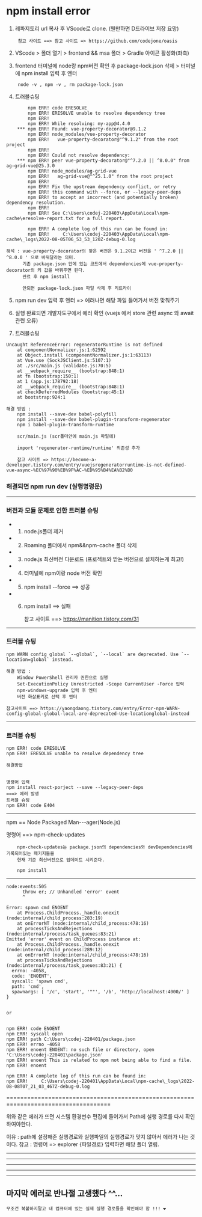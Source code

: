 # npm install error

1. 레파지토리 url 복사 후 VScode로 clone. (웬만하면 D드라이브 저장 요망)

        참고 사이트 ==> 참고 사이트 => https://github.com/codejone/oasis

2. VScode > 폴더 열기 > frontend && msa 폴더 > Gradle 아이콘 활성화(좌측)

3. frontend 터미널에 node랑 npm버전 확인 후 package-lock.json 삭제 > 터미널에 npm install 입력 후 엔터

        node -v , npm -v , rm package-lock.json

4. 트러블슈팅
```
		npm ERR! code ERESOLVE
		npm ERR! ERESOLVE unable to resolve dependency tree
		npm ERR!
		npm ERR! While resolving: my-app@4.4.0
	***	npm ERR! Found: vue-property-decorator@9.1.2
		npm ERR! node_modules/vue-property-decorator
		npm ERR!   vue-property-decorator@"^9.1.2" from the root project
		npm ERR!
		npm ERR! Could not resolve dependency:
	***	npm ERR! peer vue-property-decorator@"^7.2.0 || ^8.0.0" from ag-grid-vue@25.3.0
		npm ERR! node_modules/ag-grid-vue
		npm ERR!   ag-grid-vue@"^25.1.0" from the root project
		npm ERR!
		npm ERR! Fix the upstream dependency conflict, or retry
		npm ERR! this command with --force, or --legacy-peer-deps
		npm ERR! to accept an incorrect (and potentially broken) dependency resolution.
		npm ERR!
		npm ERR! See C:\Users\codej-220403\AppData\Local\npm-cache\eresolve-report.txt for a full report.

		npm ERR! A complete log of this run can be found in:
		npm ERR!     C:\Users\codej-220403\AppData\Local\npm-cache\_logs\2022-08-05T06_53_53_120Z-debug-0.log
```
```
해석 : vue-property-decorator의 찾은 버전은 9.1.2이고 버전을 ' ^7.2.0 || ^8.0.0 ' 으로 바꿔달라는 의미.
	  기존 package.json 안에 있는 코드에서 dependencies에 vue-property-decorator의 키 값을 바꿔주면 된다.
      완료 후 npm install

      안되면 package-lock.json 파일 삭제 후 리트라이
```
5. npm run dev 입력 후 엔터 => 에러나면 해당 파일 들어가서 버전 맞춰주기

6. 실행 완료되면 개발자도구에서 에러 확인  (vuejs 에서 store 관련 async 와 await 관련 오류)

7. 트러블슈팅
```
Uncaught ReferenceError: regeneratorRuntime is not defined
    at componentNormalizer.js:1:62592
    at Object.install (componentNormalizer.js:1:63113)
    at Vue.use (SockJSClient.js:5107:1)
    at ./src/main.js (validate.js:70:5)
    at __webpack_require__ (bootstrap:848:1)
    at fn (bootstrap:150:1)
    at 1 (app.js:178792:18)
    at __webpack_require__ (bootstrap:848:1)
    at checkDeferredModules (bootstrap:45:1)
    at bootstrap:924:1
```
```
해결 방법 :
    npm install --save-dev babel-polyfill
	npm install --save-dev babel-plugin-transform-regenerator
	npm i babel-plugin-transform-runtime
		
	scr/main.js (scr폴더안에 main.js 파일에) 
	
	import 'regenerator-runtime/runtime' 의존성 추가

    참고 사이트 => https://become-a-developer.tistory.com/entry/vuejsregeneratorruntime-is-not-defined-vue-async-%EC%97%90%EB%9F%AC-%ED%95%B4%EA%B2%B0
```

### 해결되면 npm run dev (실행명령문)

---
### 버전과 모듈 문제로 인한 트러블 슈팅
- 1. node.js폴더 제거
- 2. Roaming 폴더에서 npm&&npm-cache 폴더 삭제
- 3. node.js 최신버전 다운로드 (프로젝트와 받는 버전으로 설치하는게 최고!)
- 4. 터미널에 npm이랑 node 버전 확인
- 5. npm install --force ==> 성공
- 6. npm install ==> 실패
        
        참고 사이트 ==> https://manition.tistory.com/31

---
### 트러블 슈팅
```
npm WARN config global `--global`, `--local` are deprecated. Use `--location=global` instead.

해결 방법 :
    Window PowerShell 관리자 권한으로 실행
    Set-ExecutionPolicy Unrestricted -Scope CurrentUser -Force 입력
    npm-windows-upgrade 입력 후 엔터
    버전 화살표키로 선택 후 엔터
```
```
참고사이트 ==> https://yaongdaong.tistory.com/entry/Error-npm-WARN-config-global-global-local-are-deprecated-Use-locationglobal-instead
```
---
### 트러블 슈팅
```
npm ERR! code ERESOLVE
npm ERR! ERESOLVE unable to resolve dependency tree
```
```
해결방법


명령어 입력
npm install react-porject --save --legacy-peer-deps
===> 에러 발생
트러블 슈팅
npm ERR! code E404
```
---
npm == Node Packaged Man---ager(Node.js)

명령어 ==> npm-check-updates

        npm-check-updates는 package.json의 dependencies와 devDependencies에 기록되어있는 패키지들을
        현재 기준 최신버전으로 업데이트 시켜준다.

        npm install

---
```
node:events:505
      throw er; // Unhandled 'error' event
      ^

Error: spawn cmd ENOENT
    at Process.ChildProcess._handle.onexit (node:internal/child_process:283:19)
    at onErrorNT (node:internal/child_process:478:16)
    at processTicksAndRejections (node:internal/process/task_queues:83:21)
Emitted 'error' event on ChildProcess instance at:
    at Process.ChildProcess._handle.onexit (node:internal/child_process:289:12)
    at onErrorNT (node:internal/child_process:478:16)
    at processTicksAndRejections (node:internal/process/task_queues:83:21) {
  errno: -4058,
  code: 'ENOENT',
  syscall: 'spawn cmd',
  path: 'cmd',
  spawnargs: [ '/c', 'start', '""', '/b', 'http://localhost:4000/' ]
}


or


npm ERR! code ENOENT
npm ERR! syscall open
npm ERR! path C:\Users\codej-220401/package.json
npm ERR! errno -4058
npm ERR! enoent ENOENT: no such file or directory, open 'C:\Users\codej-220401\package.json'
npm ERR! enoent This is related to npm not being able to find a file.
npm ERR! enoent

npm ERR! A complete log of this run can be found in:
npm ERR!     C:\Users\codej-220401\AppData\Local\npm-cache\_logs\2022-08-08T07_21_03_467Z-debug-0.log

```
====================================================================================

위와 같은 에러가 뜨면 시스템 환경변수 편집에 들어가서 Path에 실행 경로를 다시 확인 하여야한다.

이유 : path에 설정해준 실행경로와 실행파일의 실행경로가 맞지 않아서 에러가 나는 것이다.
참고 : 명령어 =>   explorer {파일경로}    입력하면 해당 폴더 열림.

---
---
---
---
---
## 마지막 에러로 반나절 고생했다 ^^... 
    무조건 복붙하지말고 내 컴퓨터에 있는 실제 실행 경로들을 확인해야 함 !!! ❤
